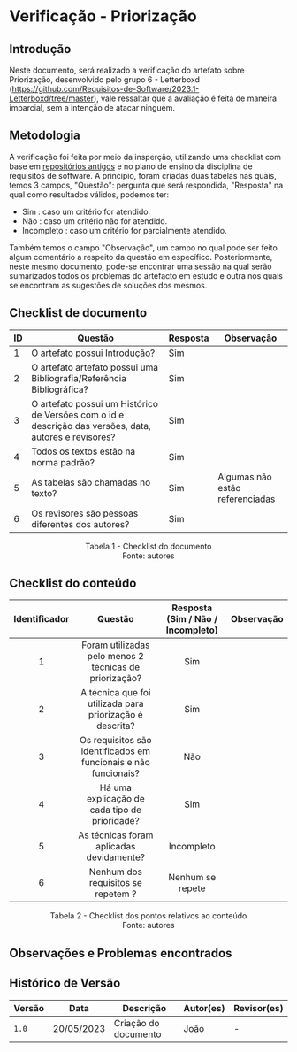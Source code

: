 # Verificação - Priorização

## Introdução

Neste documento, será realizado a verificação do artefato sobre Priorização, desenvolvido pelo grupo 6 - Letterboxd (<https://github.com/Requisitos-de-Software/2023.1-Letterboxd/tree/master>), vale ressaltar que a avaliação é feita de maneira imparcial, sem a intenção de atacar ninguém.
## Metodologia

A verificação foi feita por meio da insperção, utilizando uma checklist com base em [repositórios antigos](https://github.com/Requisitos-de-Software) e no plano de ensino da disciplina de requisitos de software. A principio, foram criadas duas tabelas nas quais, temos 3 campos, "Questão": pergunta que será respondida, "Resposta" na qual como resultados válidos, podemos ter: 

- Sim : caso um critério for atendido.
- Não : caso um critério não for atendido.
- Incompleto : caso um critério for parcialmente atendido.

Também temos o campo "Observação", um campo no qual pode ser feito algum comentário a respeito da questão em específico. Posteriormente, neste mesmo documento, pode-se encontrar uma sessão na qual serão sumarizados todos os problemas do artefacto em estudo e outra nos quais se encontram as sugestões de soluções dos mesmos.

## Checklist de documento
|ID|Questão|Resposta|Observação|
|--|-------|--------|----------|
|1|O artefato possui Introdução?                                                                                |    Sim    |          |
|2|O artefato artefato possui uma Bibliografia/Referência Bibliográfica?                                        |    Sim    |          |
|3|O artefato possui um Histórico de Versões com o id e descrição das versões, data, autores e revisores?       |    Sim    |          |
|4|Todos os textos estão na norma padrão?                                                                       |    Sim    |          |
|5|As tabelas são chamadas no texto?                                                                            |    Sim    | Algumas não estão referenciadas          |
|6|Os revisores são pessoas diferentes dos autores?                                                             |    Sim     |          |

<p align="center"> Tabela 1 - Checklist do documento <br> Fonte: autores </p>

## Checklist do conteúdo

| Identificador |                                   Questão                                   | Resposta (Sim / Não / Incompleto) | Observação|
| :-----------: | :-------------------------------------------------------------------------: | :-------------------------------: | :----:|
|       1       |               Foram utilizadas pelo menos 2 técnicas de priorização?        |                Sim                |
|       2       |          A técnica que foi utilizada para priorização é descrita?           |                Sim                |
|       3       |       Os requisitos são identificados em funcionais e não funcionais?       |                Não                |
|       4       |           Há uma explicação de cada tipo de prioridade?                     |                Sim                | 
|       5       |               As técnicas foram aplicadas devidamente?                      |             Incompleto            |
|       6       |                 Nenhum dos requisitos se repetem ?                          |           Nenhum se repete        |
  

<p align="center"> Tabela 2 - Checklist dos pontos relativos ao conteúdo <br> Fonte: autores </p>


## Observações e Problemas encontrados

## Histórico de Versão

| Versão | Data       | Descrição                  | Autor(es)    | Revisor(es) |
| ------ | ---------- | -------------------------- | ------------ | ----------- |
| `1.0`  | 20/05/2023 | Criação do documento       |    João      |     -       |
